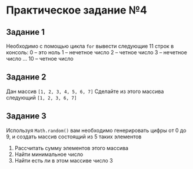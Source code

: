# Практическое задание №4

## Задание 1

Необходимо с помощью цикла `for` вывести следующие 11 строк в консоль:
0 – это ноль
1 – нечетное число
2 – четное число
3 – нечетное число
…
10 – четное число

## Задание 2

Дан массив `[1, 2, 3, 4, 5, 6, 7]`
Сделайте из этого массива следующий `[1, 2, 3, 6, 7]`

## Задание 3

Используя `Math.random()` вам необходимо генерировать цифры от 0 до 9, и создать массив состоящий из 5 таких элементов
1. Рассчитать сумму элементов этого массива
2. Найти минимальное число
3. Найти есть ли в этом массиве число 3

